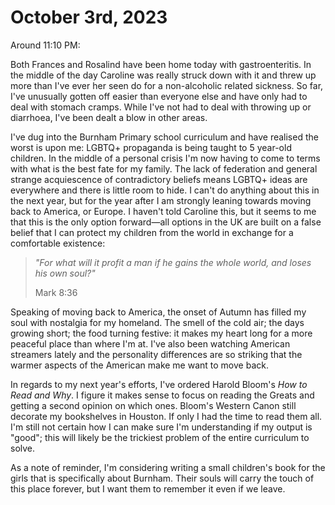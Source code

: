 # October 3rd, 2023

Around 11:10 PM:

Both Frances and Rosalind have been home today with gastroenteritis. In the middle of the day Caroline was really struck down with it and threw up more than I've ever her seen do for a non-alcoholic related sickness. So far, I've unusually gotten off easier than everyone else and have only had to deal with stomach cramps. While I've not had to deal with throwing up or diarrhoea, I've been dealt a blow in other areas.

I've dug into the Burnham Primary school curriculum and have realised the worst is upon me: LGBTQ+ propaganda is being taught to 5 year-old children. In the middle of a personal crisis I'm now having to come to terms with what is the best fate for my family. The lack of federation and general strange acquiescence of contradictory beliefs means LGBTQ+ ideas are everywhere and there is little room to hide. I can't do anything about this in the next year, but for the year after I am strongly leaning towards moving back to America, or Europe. I haven't told Caroline this, but it seems to me that this is the only option forward—all options in the UK are built on a false belief that I can protect my children from the world in exchange for a comfortable existence:

>*"For what will it profit a man if he gains the whole world, and loses his own soul?"*
>
>Mark 8:36

Speaking of moving back to America, the onset of Autumn has filled my soul with nostalgia for my homeland. The smell of the cold air; the days growing short; the food turning festive: it makes my heart long for a more peaceful place than where I'm at. I've also been watching American streamers lately and the personality differences are so striking that the warmer aspects of the American make me want to move back.

In regards to my next year's efforts, I've ordered Harold Bloom's *How to Read and Why*. I figure it makes sense to focus on reading the Greats and getting a second opinion on which ones. Bloom's Western Canon still decorate my bookshelves in Houston. If only I had the time to read them all. I'm still not certain how I can make sure I'm understanding if my output is "good"; this will likely be the trickiest problem of the entire curriculum to solve.

As a note of reminder, I'm considering writing a small children's book for the girls that is specifically about Burnham. Their souls will carry the touch of this place forever, but I want them to remember it even if we leave.